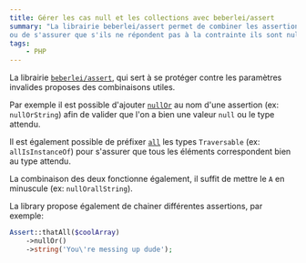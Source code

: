 ```yaml
---
title: Gérer les cas null et les collections avec beberlei/assert
summary: "La librairie beberlei/assert permet de combiner les assertions, de vérifier que plusiers éléments répondent à la même contrainte
ou de s'assurer que s'ils ne répondent pas à la contrainte ils sont null."
tags:
    - PHP
---
```


La librairie [`beberlei/assert`](https://github.com/beberlei/assert), qui sert à se protéger contre les paramètres invalides proposes des combinaisons utiles.

Par exemple il est possible d'ajouter [`nullOr`](https://github.com/beberlei/assert#nullor-helper) au nom d'une assertion (ex: `nullOrString`) afin de valider que l'on a bien une valeur `null` ou le type attendu.

Il est également possible de préfixer [`all`](https://github.com/beberlei/assert#all-helper) les types `Traversable` (ex: `allIsInstanceOf`) pour s'assurer que tous les éléments correspondent bien au type attendu.

La combinaison des deux fonctionne également, il suffit de mettre le `A` en minuscule (ex: `nullOrallString`).

La library propose également de chainer différentes assertions, par exemple:

```php
Assert::thatAll($coolArray)
    ->nullOr()
    ->string('You\'re messing up dude');
```
